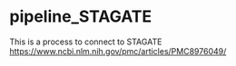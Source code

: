 # pipeline_STAGATE
This is a process to connect to STAGATE
https://www.ncbi.nlm.nih.gov/pmc/articles/PMC8976049/